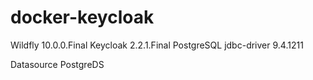 # docker-keycloak
Wildfly 10.0.0.Final
Keycloak 2.2.1.Final
PostgreSQL jdbc-driver 9.4.1211

Datasource PostgreDS